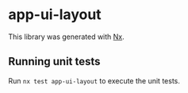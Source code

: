 # app-ui-layout

This library was generated with [Nx](https://nx.dev).

## Running unit tests

Run `nx test app-ui-layout` to execute the unit tests.
